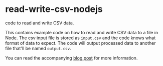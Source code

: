 # read-write-csv-nodejs

code to read and write CSV data.

This contains example code on how to read and write CSV data to a file in Node. The csv input file is stored as `input.csv` and the code knows what format of data to expect. The code will output processed data to another file that'll be named `output.csv`. 

You can read the accompanying [blog post](#) for more information.